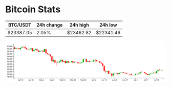 # Bitcoin Stats

BTC/USDT|24h change|24h high|24h low|
|---|---|---|---|
|$23387.05|2.05%|$23462.82|$22341.46|

<img src="./chart.svg">
